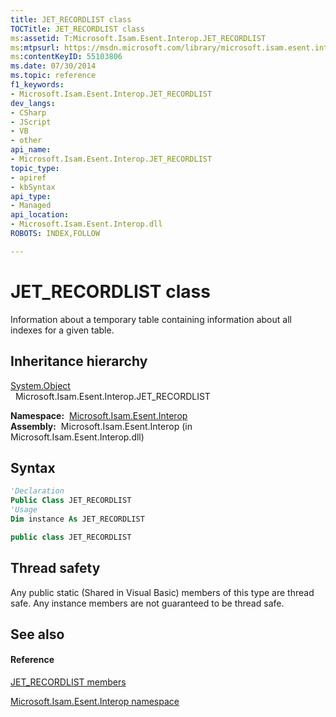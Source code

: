 ```yaml
---
title: JET_RECORDLIST class
TOCTitle: JET_RECORDLIST class
ms:assetid: T:Microsoft.Isam.Esent.Interop.JET_RECORDLIST
ms:mtpsurl: https://msdn.microsoft.com/library/microsoft.isam.esent.interop.jet_recordlist(v=EXCHG.10)
ms:contentKeyID: 55103806
ms.date: 07/30/2014
ms.topic: reference
f1_keywords:
- Microsoft.Isam.Esent.Interop.JET_RECORDLIST
dev_langs:
- CSharp
- JScript
- VB
- other
api_name: 
- Microsoft.Isam.Esent.Interop.JET_RECORDLIST
topic_type: 
- apiref
- kbSyntax
api_type: 
- Managed
api_location: 
- Microsoft.Isam.Esent.Interop.dll
ROBOTS: INDEX,FOLLOW

---
```


# JET_RECORDLIST class

Information about a temporary table containing information about all indexes for a given table.

## Inheritance hierarchy

[System.Object](/dotnet/api/system.object)  
  Microsoft.Isam.Esent.Interop.JET_RECORDLIST  

**Namespace:**  [Microsoft.Isam.Esent.Interop](./microsoft.isam.esent.interop-namespace.md)  
**Assembly:**  Microsoft.Isam.Esent.Interop (in Microsoft.Isam.Esent.Interop.dll)

## Syntax

``` vb
'Declaration
Public Class JET_RECORDLIST
'Usage
Dim instance As JET_RECORDLIST
```

``` csharp
public class JET_RECORDLIST
```

## Thread safety

Any public static (Shared in Visual Basic) members of this type are thread safe. Any instance members are not guaranteed to be thread safe.

## See also

#### Reference

[JET_RECORDLIST members](./jet-recordlist-members.md)

[Microsoft.Isam.Esent.Interop namespace](./microsoft.isam.esent.interop-namespace.md)